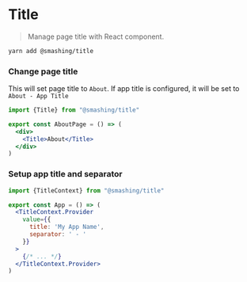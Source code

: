 # Title

> Manage page title with React component.

```sh
yarn add @smashing/title
```

### Change page title

This will set page title to `About`. If app title is configured, it will be set to `About - App Title`

```jsx
import {Title} from "@smashing/title"

export const AboutPage = () => (
  <div>
    <Title>About</Title>
  </div>
)
```

### Setup app title and separator

```jsx
import {TitleContext} from "@smashing/title"

export const App = () => (
  <TitleContext.Provider
    value={{
      title: 'My App Name',
      separator: ' - '
    }}
  >
    {/* ... */}
  </TitleContext.Provider>
)
```

